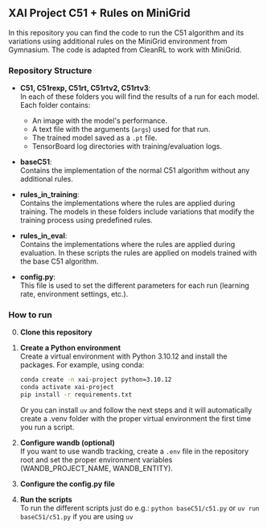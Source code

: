 ## XAI Project C51 + Rules on MiniGrid

In this repository you can find the code to run the C51 algorithm and its variations using additional rules on the MiniGrid environment from Gymnasium. The code is adapted from CleanRL to work with MiniGrid.

### Repository Structure

- **C51, C51rexp, C51rt, C51rtv2, C51rtv3**:  
  In each of these folders you will find the results of a run for each model. Each folder contains:
  - An image with the model's performance.
  - A text file with the arguments (`args`) used for that run.
  - The trained model saved as a `.pt` file.
  - TensorBoard log directories with training/evaluation logs.
  
- **baseC51**:  
  Contains the implementation of the normal C51 algorithm without any additional rules.

- **rules_in_training**:  
  Contains the implementations where the rules are applied during training. The models in these folders include variations that modify the training process using predefined rules.

- **rules_in_eval**:  
  Contains the implementations where the rules are applied during evaluation. In these scripts the rules are applied on models trained with the base C51 algorithm.

- **config.py**:  
  This file is used to set the different parameters for each run (learning rate, environment settings, etc.).

### How to run

0. **Clone this repository**

1. **Create a Python environment**  
   Create a virtual environment with Python 3.10.12 and install the packages. For example, using conda:
   ```bash
   conda create -n xai-project python=3.10.12
   conda activate xai-project
   pip install -r requirements.txt
   ```

   Or you can install `uv` and follow the next steps and it will automatically create a .venv folder with the proper virtual environment the first time you run a script.
2. **Configure wandb (optional)** \
   If you want to use wandb tracking, create a `.env` file in the repository root and set the proper environment variables (WANDB_PROJECT_NAME, WANDB_ENTITY).

3. **Configure the config.py file**

4. **Run the scripts** \
   To run the different scripts just do e.g.: ```python baseC51/c51.py``` or ```uv run baseC51/c51.py``` if you are using `uv` 
